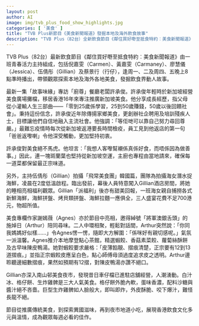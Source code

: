 ```yaml
---
layout: post
author: AI
image: img/tvb_plus_food_show_highlights.jpg
categories: [ '美食' ]
title: "TVB Plus新節目《美食新聞報道》發掘本地及海外飲食故事"
description: "TVB Plus（82台）全新飲食節目《鄰住買好嘢至抵食特約︰美食新聞報道》由青春主持陣容帶領觀眾探索香港、海外美食和飲食故事。新一集專訪新加坡菜餐廳老闆許承俊，分享人生故事及創辦社企幫助殘疾人士。主持Gillian韓國拍攝凌晨下海捕鮮，展現當地風土飲食。美食作家謝嫣薇推介中環摩登點心，與銀舌頭Arthur交流蝦餃之道。節目亦走訪南山邨夜市，介紹人氣地道小吃。全方位展現飲食文化多元與人情味。"
---
```

TVB Plus（82台）最新飲食節目《鄰住買好嘢至抵食特約︰美食新聞報道》由一班青春活力主持組成，包括倪嘉雯（Carmen）、黃嘉雯（Carmaney）、廖慧儀（Jessica）、伍倩彤（Gillian）及蔡景行（行仔），逢周一、二及周四、五晚上8點準時播出，帶領觀眾探索本地及海外各地美食，發掘飲食界動人故事。

最新一集「故事味緣」專訪「廚尊」餐廳老闆許承俊。許承俊年輕時於新加坡經營美食廣場攤檔，移居香港16年來專注推廣新加坡美食。他分享成長經歷，指父母從小灌輸人生三部曲——「零到25歲係學習，25到50歲賺錢，50歲以後回饋社會」。秉持這份信念，許承俊近年除傳揚家鄉美食，更創辦社企聘用及培訓殘疾人士，目標讓他們自信地融入主流社會。他強調：「等佢哋可以靠自己努力尋回尊嚴。」最難忘疫情時每次從新加坡返港要長時間檢疫，員工見到他返店的第一句「爸爸返嚟喇」令他深受觸動，更加堅持初衷。

許承俊對美食絕不馬虎。他坦言：「我想人客嚟幫襯係真係好食，而唔係因為做善事。」因此，連一塊斑蘭葉也堅持從新加坡空運，主廚也專程由當地請來，確保每一道菜都保留最正宗味道。

另外，主持伍倩彤（Gillian）拍攝「飛常美食團」韓國篇，團隊為拍攝海女潛水捉海鮮，凌晨在2度低溫啟程。臨出發前，幕後人員特意闖入Gillian酒店房間，將她的睡相亮相福利觀眾。Gillian「派福利」後亦有甜美回報，一班海女親自捕撈各式新鮮海鮮，海鮮拼盤、烤貝類拼盤、海鮮拉麵一應俱全，三人盛宴花費不足700港元，物超所值。

美食專欄作家謝嫣薇（Agnes）亦於節目中亮相，邀得綽號「將軍澳銀舌頭」的施焯日（Arthur）陪同尋味。二人中環相聚，輕鬆對話間，Arthur突然說：「你同我媽媽好似樣……」令Agnes愣一愣，隨即大方解圍：「係咪好有親切感呢。」氣氛一派溫馨。Agnes推介本地摩登點心茶館，精選蝦餃、香菇素菜餃、蘿蔔絲酥餅及古早味陳皮鴨湯。她對蝦餃要求嚴格：「皮薄餡靚、摺痕清楚，正宗要有12到13道摺痕。」並指正宗蝦餃皮應呈白色，點心師傅毋須過度追求皮之透明。Arthur邊聆聽邊細數摺痕，果然如預期有12摺，對陳皮鴨湯亦讚不絕口。

Gillian亦深入南山邨美食夜市，發現昔日車仔檔已進駐店舖經營，人潮湧動。白汁冰、格仔餅、生炸雞髀是三大人氣美食。格仔餅外脆內軟，蛋味香濃，配料沙糖與醬汁絕不吝嗇。巨型生炸雞髀如人臉般大，即叫即炸，外皮酥脆、咬下爆汁，難怪長龍不絕。

節目從推廣傳統美食，到探索異國滋味，再到夜市地道小吃，展現香港飲食文化多元與溫情，成為觀眾每週必看的佳作。